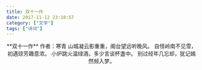 ```yaml
---
title: 双十一作
date: 2017-11-12 23:10:57
category: ["文学"]
tags: ["诗词"]
---
```


<center>
**双十一作**
作者：寒青
<!--more-->
山城凝云影重重，阁台望远听晚风。
自怪岭南不见雪，初遇琼芳趣意浓。
小炉跳火温绿酒，多少言谈杯盏中。
别过经年几忘却，犹记嫣然频入梦。
</center>